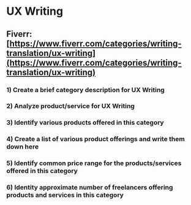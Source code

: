 # UX Writing
## Fiverr: [https://www.fiverr.com/categories/writing-translation/ux-writing](https://www.fiverr.com/categories/writing-translation/ux-writing)
### 1) Create a brief category description for UX Writing
### 2) Analyze product/service for UX Writing
### 3) Identify various products offered in this category
### 4) Create a list of various product offerings and write them down here
### 5) Identify common price range for the products/services offered in this category
### 6) Identity approximate number of freelancers offering products and services in this category
